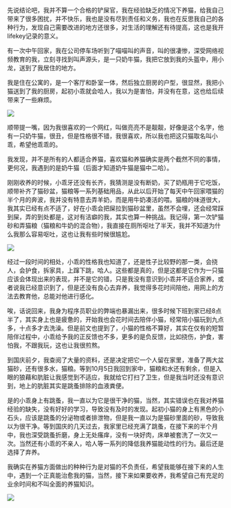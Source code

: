先说结论吧，我并不算一个合格的铲屎官，我在经验缺乏的情况下养猫，给我自己带来了很多困扰，并不快乐，我也是没有尽到责任和义务，我也在反思我自己的各种行为，发现自己需要改进的地方还很多，对生活的理解还有待提高，这也是我开lifekey记录的意义。

有一次中午回家，我在公司停车场听到了喵喵叫的声音，叫的很凄惨，深受网络视频教育的我，立刻寻找到叫声源头，是一只奶牛猫，我把它放到我的头盔中，用小龙，送到了我居住的地方。

我是住在公寓的，是一个客厅和卧室一体，然后独立厨房的户型，很显然，我把小猫送到了我的厨房，起初小乖就会哈人，我以为是害怕，并没有在意，这也给后续带来了一些麻烦。

![](https://github.com/youcai922/lifeKey/src/踹手手.jpg?raw=true)

顺带提一嘴，因为我很喜欢的一个网红，叫做亮亮不是靓靓，好像是这个名字，他有一只奶牛猫，很丑，但是性格很不错，我很喜欢，所以我也把这只猫取名叫小乖，希望他乖乖的。

我发现，并不是所有的人都适合养猫，喜欢猫和养猫确实是两个截然不同的事情，更何况，我遇到的是奶牛猫（后面才知道奶牛猫是猫中二哈）。

刚刚收养的时候，小乖牙还没有长齐，我猜测是没有断奶，买了奶瓶用于它吃饭，顺带补齐了猫砂盆，猫粮等一系列基础用品，从此以后开始了每天中午回家喂猫的半个月的奔波，我并没有特意去弄羊奶，而是用牛奶凑活的喂。猫粮的味道很大，我其实已经有点不适了，好在小乖会把屎拉到猫砂盆里，虽然不会埋，还会经常踩到屎，弄的到处都是，这对有洁癖的我，其实也算一种挑战。我记得，第一次铲猫砂和弄猫粮（猫粮和牛奶的混合物），我直接在厕所呕吐了半天，我并不知道为什么我那么容易呕吐，这也让我有些时候很尴尬。

![](https://github.com/youcai922/lifeKey/src/玩耍.jpg?raw=true)

经过一段时间的相处，小乖的性格我也知道了，还是性子比较野的那一类，会挠人，会护食，拆家具，上蹿下跳，哈人。这些都是真的，但是这都是它作为一只猫应该会体现出来的表现，并不是它的错，只是我没有意识到小乖并不适合家养，或者说我已经意识到了，但是还没有良心去弃养，我觉得多花时间陪他，用网上的方法去教育他，总能对他进行感化。

唉，话说回来，我身为程序员职业的弊端也暴漏出来，很多时候下班到家已经8点半了，其实身上也是疲惫的，开始我也会花时间去陪伴小猫，经常陪小猫玩到九点多，十点多才去洗澡。但是前文也提到了，小猫的性格不算好，其实在仅有的短暂陪伴过程中，小乖给予我的正反馈也不多，更多的是负反馈，比如挠伤，护食，害怕我，不跟我玩，这也让我很煎熬。

到国庆前夕，我查阅了大量的资料，还是决定把它一个人留在家里，准备了两大盆猫砂，还有很多水，猫粮。等到10月5日我回到家中，猫粮和水还有剩余，但是入眼的狼藉和肮脏让我感觉到不适应，我就给它打扫了卫生，但是我当时还没有意识到，地上的肮脏其实是跳蚤排除的血液粪便。

是的小乖身上有跳蚤，我一直以为它是很干净的猫，当然，其实错误也在我对养猫经验的缺失，没有好好的学习，导致没有及时的发现。起初小猫的身上有黑色的小石头，应该是跳蚤的分泌物或者排泄物，但是我一直以为是猫砂里面的砂，导致我以为很干净。等到国庆的几天过去，我家里已经充满了跳蚤，在接下来的半个月中，我也深受跳蚤折磨，身上无处瘙痒，没有一块好肉，床单被套洗了一次又一次。当然还有小乖的不亲人，哈人等一系列的降低我养猫能动性的行为。最后还是选择了弃养。



我确实在养猫方面做出的种种行为是对猫的不负责任，希望我能够在接下来的人生中，遇到一个正真能治愈我的猫，当然，接下来如果要收养，我希望自己有充足的业余时间和不叫全面的养猫知识。

![](https://github.com/youcai922/lifeKey/src/最后的夜晚.jpg?raw=true) 